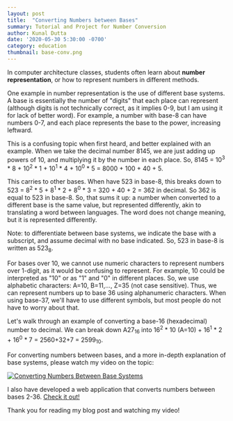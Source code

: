 ```yaml
---
layout: post
title:  "Converting Numbers between Bases"
summary: Tutorial and Project for Number Conversion
author: Kunal Dutta
date: '2020-05-30 5:30:00 -0700'
category: education
thumbnail: base-conv.png
---
```

In computer architecture classes, students often learn about **number representation**, or how to represent numbers in different methods.

One example in number representation is the use of different base systems. A base is essentially the number of "digits" that each place can represent (although
digits is not technically correct, as it implies 0-9, but I am using it for lack of better word). For example, a number with base-8 can have numbers 0-7,
and each place represents the base to the power, increasing leftward.

This is a confusing topic when first heard, and better explained with an example. When we take the decimal number 8145, we are just adding up powers of 10,
and multiplying it by the number in each place. So, 8145 = 10<sup>3</sup> * 8 + 10<sup>2</sup> * 1 + 10<sup>1</sup> * 4 + 10<sup>0</sup> * 5 = 8000 + 100 + 40 + 5.

This carries to other bases. When have 523 in base-8, this breaks down to 523 = 8<sup>2</sup> * 5 + 8<sup>1</sup> * 2 + 8<sup>0</sup> * 3 = 
320 + 40 + 2 = 362 in decimal.
So 362 is equal to 523 in base-8. So, that sums it up: a number when converted to a different base is the same value, but represented differently, akin
to translating a word between languages. The word does not change meaning, but it is represented differently.

Note: to differentiate between base systems, we indicate the base with a subscript, and assume decimal with no base indicated. So, 523 in base-8 is written as
523<sub>8</sub>.

For bases over 10, we cannot use numeric characters to represent numbers over 1-digit, as it would be confusing to represent. For example, 10 could be interpreted
as "10" or as "1" and "0" in different places. So, we use alphabetic characters: A=10, B=11,..., Z=35 (not case sensitive). Thus, we can represent numbers up 
to base 36 using alphanumeric characters. When using base-37, we'll have to use different symbols, but most people do not have to worry about that.

Let's walk through an example of converting a base-16 (hexadecimal) number to decimal. 
We can break down A27<sub>16</sub> into 16<sup>2</sup> * 10 (A=10) + 16<sup>1</sup> * 2 + 16<sup>0</sup> * 7 = 2560+32+7 = 2599<sub>10</sub>.

For converting numbers between bases, and a more in-depth explanation of base systems, please watch my video on the topic:

[![Converting Numbers Between Base Systems](http://img.youtube.com/vi/cDlAba6lvDA/0.jpg)](http://www.youtube.com/watch?v=cDlAba6lvDA "Converting Numbers Between Base Systems")

I also have developed a web application that converts numbers between bases 2-36. [Check it out!](http://base-conv.herokuapp.com/)

Thank you for reading my blog post and watching my video!
